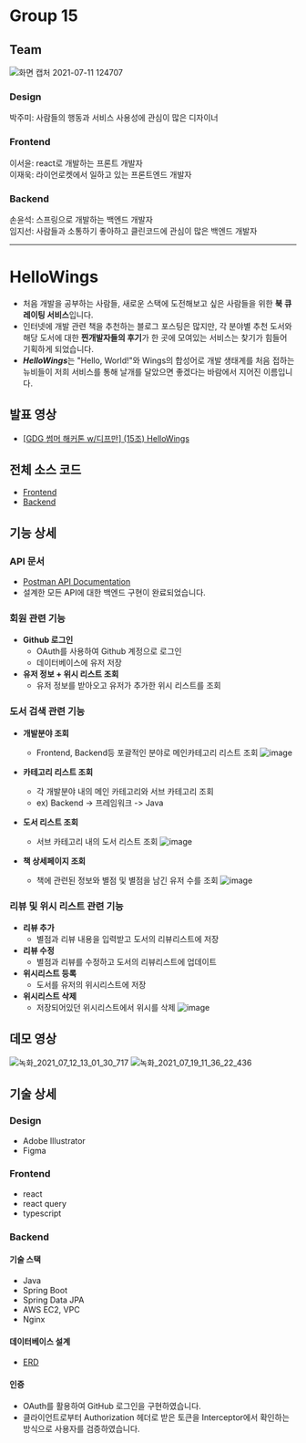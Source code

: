 # Group 15

## Team
![화면 캡처 2021-07-11 124707](https://user-images.githubusercontent.com/68000537/125182134-55ccb800-e246-11eb-97f4-c5ceaf7e66c7.png)
### Design
박주미: 사람들의 행동과 서비스 사용성에 관심이 많은 디자이너

### Frontend
이서윤: react로 개발하는 프론트 개발자  
이재욱: 라이언로켓에서 일하고 있는 프론트엔드 개발자

### Backend
손윤석: 스프링으로 개발하는 백엔드 개발자   
임지선: 사람들과 소통하기 좋아하고 클린코드에 관심이 많은 백엔드 개발자

---

# HelloWings

- 처음 개발을 공부하는 사람들, 새로운 스택에 도전해보고 싶은 사람들을 위한 **북 큐레이팅 서비스**입니다.
- 인터넷에 개발 관련 책을 추천하는 블로그 포스팅은 많지만, 각 분야별 추천 도서와 해당 도서에 대한 **찐개발자들의 후기**가  한 곳에 모여있는 서비스는 찾기가 힘들어 기획하게 되었습니다. 
- ***HelloWings***는 "Hello, World!"와 Wings의 합성어로 개발 생태계를 처음 접하는 뉴비들이 저희 서비스를 통해 날개를 달았으면 좋겠다는 바람에서 지어진 이름입니다.

## 발표 영상
- [[GDG 썸머 해커톤 w/디프만] (15조) HelloWings](https://www.youtube.com/watch?v=enIsDhz_JHY)

## 전체 소스 코드
- [Frontend](https://github.com/GDGSummerHackathon-group15/gdg-group15-frontend)
- [Backend](https://github.com/GDGSummerHackathon-group15/gdg-group15-backend)


## 기능 상세 
### API 문서
- [Postman API Documentation](https://documenter.getpostman.com/view/15287546/Tzm6nGqX)
- 설계한 모든 API에 대한 백엔드 구현이 완료되었습니다. 
### 회원 관련 기능
- **Github 로그인**
    - OAuth를 사용하여 Github 계정으로 로그인
    - 데이터베이스에 유저 저장
- **유저 정보 + 위시 리스트 조회**
    - 유저 정보를 받아오고 유저가 추가한 위시 리스트를 조회
### 도서 검색 관련 기능
- **개발분야 조회**
    - Frontend, Backend등 포괄적인 분야로 메인카테고리 리스트 조회
![image](https://user-images.githubusercontent.com/68000537/125229797-73675380-e312-11eb-92ce-a3810942757f.png)

- **카테고리 리스트 조회**
    - 각 개발분야 내의 메인 카테고리와 서브 카테고리 조회
    - ex) Backend -> 프레임워크 -> Java
- **도서 리스트 조회**
    - 서브 카테고리 내의 도서 리스트 조회
![image](https://user-images.githubusercontent.com/68000537/125229824-81b56f80-e312-11eb-803d-69859a6359bb.png)
- **책 상세페이지 조회**
    - 책에 관련된 정보와 별점 및 별점을 남긴 유저 수를 조회
![image](https://user-images.githubusercontent.com/68000537/125229903-ac072d00-e312-11eb-93ec-2eca0ddc7fcb.png)

### 리뷰 및 위시 리스트 관련 기능
- **리뷰 추가**
    - 별점과 리뷰 내용을 입력받고 도서의 리뷰리스트에 저장
- **리뷰 수정**
    - 별점과 리뷰를 수정하고 도서의 리뷰리스트에 업데이트
- **위시리스트 등록**
    - 도서를 유저의 위시리스트에 저장
- **위시리스트 삭제**
    - 저장되어있던 위시리스트에서 위시를 삭제
![image](https://user-images.githubusercontent.com/68000537/125229918-b7f2ef00-e312-11eb-88e3-6f624d3a9ccc.png)

## 데모 영상
![녹화_2021_07_12_13_01_30_717](https://user-images.githubusercontent.com/68000537/125229424-c096f580-e311-11eb-9da4-e031f5117821.gif)
![녹화_2021_07_19_11_36_22_436](https://user-images.githubusercontent.com/68000537/126095110-7d5f8e81-90ae-49e2-92ba-36a681d61ee8.gif)

## 기술 상세
### Design
- Adobe Illustrator
- Figma

### Frontend
- react
- react query
- typescript


### Backend
#### 기술 스택
- Java
- Spring Boot
- Spring Data JPA
- AWS EC2, VPC
- Nginx

#### 데이터베이스 설계
- [ERD](https://github.com/GDGSummerHackathon-group15/gdg-group15-backend/wiki/ERD)

#### 인증
- OAuth를 활용하여 GitHub 로그인을 구현하였습니다.
- 클라이언트로부터 Authorization 헤더로 받은 토큰을 Interceptor에서 확인하는 방식으로 사용자를 검증하였습니다.
